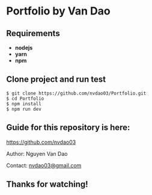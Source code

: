 # Portfolio by Van Dao

## Requirements

- **nodejs**
- **yarn**
- **npm**

## Clone project and run test

```
$ git clone https://github.com/nvdao03/Portfolio.git
$ cd Portfolio
$ npm install
$ npm run dev
```

## Guide for this repository is here:

https://github.com/nvdao03

Author: Nguyen Van Dao

Contact: nvdao03@gmail.com

## Thanks for watching!
